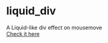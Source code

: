 # liquid_div
A Liquid-like div effect on mousemove <br />
[Check it here](https://lolifmaster.github.io/liquid_div/)
